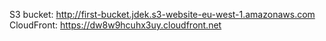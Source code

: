 S3 bucket: http://first-bucket.jdek.s3-website-eu-west-1.amazonaws.com
CloudFront: https://dw8w9hcuhx3uy.cloudfront.net